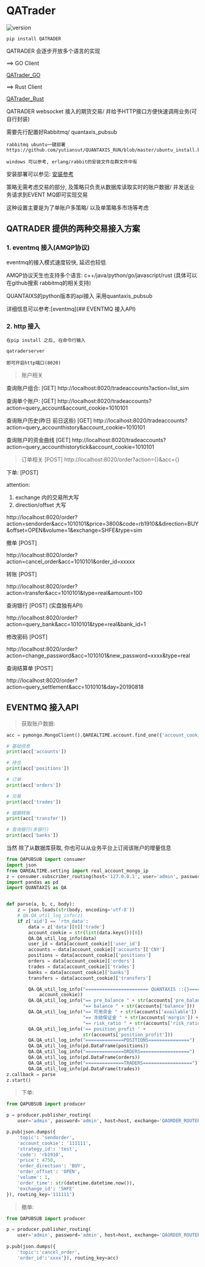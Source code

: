 # QATrader


![version](https://img.shields.io/pypi/v/QATRADER.svg)

```
pip install QATRADER
```

QATRADER 会逐步开放多个语言的实现

==>  GO Client

[QATrader_GO](https://github.com/yutiansut/qatrader_go)

==> Rust Client

[QATrader_Rust](https://github.com/yutiansut/qatrader_rust)





QATRADER websocket 接入的期货交易/ 并给予HTTP接口方便快速调用业务(可自行封装)

需要先行配置好Rabbitmq/ quantaxis_pubsub

```
rabbitmq ubuntu一键部署 https://github.com/yutiansut/QUANTAXIS_RUN/blob/master/ubuntu_install.bash

windows 可以参考, erlang/rabbit的安装文件在群文件中有
```

安装部署可以参见: [安装参考](期货模拟盘从零配置.md)


策略无需考虑交易的部分, 及策略只负责从数据库读取实时的账户数据/ 并发送业务请求到EVENT MQ即可实现交易

这种设置主要是为了单账户多策略/ 以及单策略多市场等考虑


## QATRADER 提供的两种交易接入方案

### 1. eventmq 接入(AMQP协议)

eventmq的接入模式速度较快, 延迟也较低

AMQP协议天生也支持多个语言: c++/java/python/go/javascript/rust (具体可以在github搜索 rabbitmq的相关支持)

QUANTAIXS的python版本的api接入 采用quantaxis_pubsub

详细信息可以参考:[eventmq](## EVENTMQ 接入API)


### 2. http 接入


```
在pip install 之后, 在命令行输入

qatraderserver

即可开启http端口(8020)
```

> 账户相关

查询账户组合: [GET]  http://localhost:8020/tradeaccounts?action=list_sim

查询单个账户: [GET]  http://localhost:8020/tradeaccounts?action=query_account&account_cookie=1010101

查询账户历史(昨日 前日这些)  [GET] http://localhost:8020/tradeaccounts?action=query_accounthistory&account_cookie=1010101

查询账户的资金曲线 [GET] http://localhost:8020/tradeaccounts?action=query_accounthistorytick&account_cookie=1010101


> 订单相关  [POST] http://localhost:8020/order?action={}&acc={}

下单: [POST] 

attention:  
1. exchange 内的交易所大写
2. direction/offset 大写

http://localhost:8020/order?action=sendorder&acc=1010101&price=3800&code=rb1910&&direction=BUY&offset=OPEN&volume=1&exchange=SHFE&type=sim


撤单 [POST]

http://localhost:8020/order?action=cancel_order&acc=1010101&order_id=xxxxx

转账 [POST]


http://localhost:8020/order?action=transfer&acc=1010101&type=real&amount=100


查询银行 [POST]  (实盘独有API)

http://localhost:8020/order?action=query_bank&acc=1010101&type=real&bank_id=1

修改密码 [POST] 


http://localhost:8020/order?action=change_password&acc=1010101&new_password=xxxx&type=real

查询结算单  [POST]

http://localhost:8020/order?action=query_settlement&acc=1010101&day=20190818



## EVENTMQ 接入API

> 获取账户数据:

```python
acc = pymongo.MongoClient().QAREALTIME.account.find_one({'account_cookie':'xxxx'})

# 基础信息
print(acc['accounts'])

# 持仓
print(acc['positions'])

# 订单
print(acc['orders'])

# 交易
print(acc['trades'])

# 银期转账
print(acc['transfer'])

# 查询银行(多银行)
print(acc['banks'])

```

当然 除了从数据库获取, 你也可以从业务平台上订阅该账户的增量信息

```python
from QAPUBSUB import consumer
import json
from QAREALTIME.setting import real_account_mongo_ip
z = consumer.subscriber_routing(host='127.0.0.1', user='admin', password='admin',exchange='QAACCOUNT',routing_key='812572')
import pandas as pd
import QUANTAXIS as QA


def parse(a, b, c, body):
    z = json.loads(str(body, encoding='utf-8'))
    # QA.QA_util_log_info(z)
    if z['aid'] == 'rtn_data':
        data = z['data'][0]['trade']
        account_cookie = str(list(data.keys())[0])
        QA.QA_util_log_info(data)
        user_id = data[account_cookie]['user_id']
        accounts = data[account_cookie]['accounts']['CNY']
        positions = data[account_cookie]['positions']
        orders = data[account_cookie]['orders']
        trades = data[account_cookie]['trades']
        banks = data[account_cookie]['banks']
        transfers = data[account_cookie]['transfers']

        QA.QA_util_log_info("======================= QUANTAXIS ::{}=======================".format(
            account_cookie))
        QA.QA_util_log_info("== pre_balance " + str(accounts['pre_balance']) +
                            "== balance " + str(accounts['balance']))
        QA.QA_util_log_info("== 可用资金 " + str(accounts['available']) +
                            "== 冻结保证金 " + str(accounts['margin']) +
                            "== risk_ratio " + str(accounts['risk_ratio']))
        QA.QA_util_log_info('== position_profit ' +
                            str(accounts['position_profit']))
        QA.QA_util_log_info("==============POSITIONS===============")
        QA.QA_util_log_info(pd.DataFrame(positions))
        QA.QA_util_log_info("==============ORDERS==================")
        QA.QA_util_log_info(pd.DataFrame(orders))
        QA.QA_util_log_info("==============TRADERS==================")
        QA.QA_util_log_info(pd.DataFrame(trades))
z.callback = parse
z.start()
```


> 下单:

```python
from QAPUBSUB import producer

p = producer.publisher_routing(
    user='admin', password='admin', host=host, exchange='QAORDER_ROUTER')

p.pub(json.dumps({
    'topic': 'sendorder',
    'account_cookie': '111111',
    'strategy_id': 'test',
    'code': 'rb1910',
    'price': 4750,
    'order_direction': 'BUY',
    'order_offset': 'OPEN',
    'volume': 1,
    'order_time': str(datetime.datetime.now()),
    'exchange_id': 'SHFE'
}), routing_key='111111')

```

> 撤单:

```python
from QAPUBSUB import producer

p = producer.publisher_routing(
    user='admin', password='admin', host=host, exchange='QAORDER_ROUTER')
    
p.pub(json.dumps({
    'topic':'cancel_order',
    'order_id':'xxxx'}), routing_key=acc)
```
